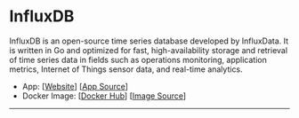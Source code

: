 # InfluxDB

InfluxDB is an open-source time series database developed by InfluxData. It is written in Go and optimized for fast, high-availability storage and retrieval of time series data in fields such as operations monitoring, application metrics, Internet of Things sensor data, and real-time analytics.

- App: [[Website](https://www.influxdata.com/)] [[App Source](https://github.com/influxdata/influxdb)]
- Docker Image: [[Docker Hub](https://hub.docker.com/)] [[Image Source](https://hub.docker.com/_/influxdb)]

---
